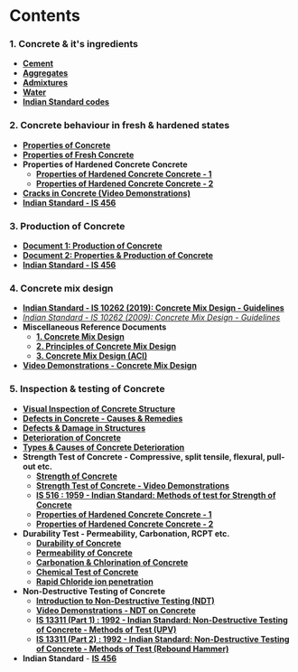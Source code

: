 # Contents

### 1. Concrete & it's ingredients

- **[Cement](Cement.md)**
- **[Aggregates](Aggregates.md)**
- **[Admixtures](Admixtures.md)**
- **[Water](Water.md)**
- **[Indian Standard codes](Codes.md)**

### 2. Concrete behaviour in fresh & hardened states

- **[Properties of Concrete](pdf/Properties_of_Concrete.pdf)**
- **[Properties of Fresh Concrete](pdf/Properties_of_fresh_concrete.pdf)**
- **Properties of Hardened Concrete Concrete**
  - **[Properties of Hardened Concrete Concrete - 1](pdf/Properties_of_Hardened_Concrete.pdf)**
  - **[Properties of Hardened Concrete Concrete - 2](pdf/Hardened_Concrete_2.pdf)**
- **[Cracks in Concrete (Video Demonstrations)](Cracks.md)**
- **[Indian Standard - IS 456](pdf/Codes/IS_456.pdf)**


### 3. Production of Concrete

- **[Document 1: Production of Concrete](pdf/Production_of_Concrete.pdf)**
- **[Document 2: Properties & Production of Concrete](pdf/Properties_of_Concrete.pdf)**
- **[Indian Standard - IS 456](pdf/Codes/IS_456.pdf)**

### 4. Concrete mix design

- **[Indian Standard - IS 10262 (2019): Concrete Mix Design - Guidelines](pdf/Codes/IS_10262_2019.pdf)**
- *[Indian Standard - IS 10262 (2009): Concrete Mix Design - Guidelines](pdf/Codes/IS_10262_2009.pdf)*
- **Miscellaneous Reference Documents**
  - **[1. Concrete Mix Design](pdf/Concrete_Mix_Design.pdf)**
  - **[2. Principles of Concrete Mix Design](pdf/Principles-of-concrete-mix-design.pdf)**
  - **[3. Concrete Mix Design (ACI)](pdf/Concrete_Mix_Design_ACI.pdf)**
- **[Video Demonstrations - Concrete Mix Design](Test/Design_Mix.md)**

### 5. Inspection & testing of Concrete

- **[Visual Inspection of Concrete Structure](pdf/Inspection/Visual_Inspection.pdf)**
- **[Defects in Concrete - Causes & Remedies](pdf/Inspection/Defects_in_Concrete.pdf)**
- **[Defects & Damage in Structures](pdf/Inspection/Damage_in_Structures.pdf)**
- **[Deterioration of Concrete](pdf/Inspection/Concrete_Deterioration.pdf)**
- **[Types & Causes of Concrete Deterioration](pdf/Inspection/Concrete_Deterioration_Types.pdf)**
- **Strength Test of Concrete - Compressive, split tensile, flexural, pull-out etc.**
  - **[Strength of Concrete](pdf/Inspection/Strength_of_Concrete.pdf)**
  - **[Strength Test of Concrete - Video Demonstrations](Test/Strength.md)**
  - **[IS 516 : 1959 - Indian Standard: Methods of test for Strength of Concrete](pdf/Codes/IS_516_1959.pdf)**
  - **[Properties of Hardened Concrete Concrete - 1](pdf/Properties_of_Hardened_Concrete.pdf)**
  - **[Properties of Hardened Concrete Concrete - 2](pdf/Hardened_Concrete_2.pdf)**
- **Durability Test - Permeability, Carbonation, RCPT etc.**
  - **[Durability of Concrete](pdf/Inspection/Durability_of_Concrete.pdf)**
  - **[Permeability of Concrete](pdf/Inspection/Permrability_of_Concrete.pdf)**
  - **[Carbonation & Chlorination of Concrete](pdf/Inspection/Carbonation_and_Chlorination.pdf)**  
  - **[Chemical Test of Concrete](pdf/Inspection/Chemical_test.pdf)**
  - **[Rapid Chloride ion penetration](pdf/Inspection/RCPT.pdf)**
- **Non-Destructive Testing of Concrete**
  - **[Introduction to Non-Destructive Testing (NDT)](pdf/Inspection/Introduction_NDT.pdf)**
  - **[Video Demonstrations - NDT on Concrete](Test/NDT.md)**
  - **[IS 13311 (Part 1) : 1992 - Indian Standard: Non-Destructive Testing of Concrete - Methods of Test (UPV)](pdf/Codes/IS_13311_1_1992.pdf)**
  - **[IS 13311 (Part 2) : 1992 - Indian Standard: Non-Destructive Testing of Concrete - Methods of Test (Rebound Hammer)](pdf/Codes/IS_13311_2_1992.pdf)**
- **Indian Standard** - **[IS 456](pdf/Codes/IS_456.pdf)**
